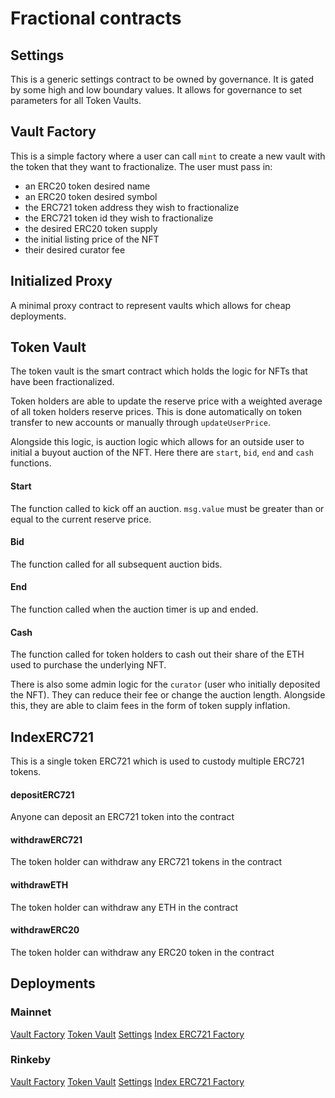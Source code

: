 # Fractional contracts

## Settings
This is a generic settings contract to be owned by governance. It is gated by some high and low boundary values. It allows for governance to set parameters for all Token Vaults.

## Vault Factory
This is a simple factory where a user can call `mint` to create a new vault with the token that they want to fractionalize. The user must pass in:
- an ERC20 token desired name
- an ERC20 token desired symbol
- the ERC721 token address they wish to fractionalize
- the ERC721 token id they wish to fractionalize
- the desired ERC20 token supply
- the initial listing price of the NFT
- their desired curator fee

## Initialized Proxy
A minimal proxy contract to represent vaults which allows for cheap deployments.

## Token Vault
The token vault is the smart contract which holds the logic for NFTs that have been fractionalized.

Token holders are able to update the reserve price with a weighted average of all token holders reserve prices. This is done automatically on token transfer to new accounts or manually through `updateUserPrice`.

Alongside this logic, is auction logic which allows for an outside user to initial a buyout auction of the NFT. Here there are `start`, `bid`, `end` and `cash` functions.
#### Start
The function called to kick off an auction. `msg.value` must be greater than or equal to the current reserve price.
#### Bid
The function called for all subsequent auction bids.
#### End
The function called when the auction timer is up and ended.
#### Cash
The function called for token holders to cash out their share of the ETH used to purchase the underlying NFT.

There is also some admin logic for the `curator` (user who initially deposited the NFT). They can reduce their fee or change the auction length. Alongside this, they are able to claim fees in the form of token supply inflation.

## IndexERC721
This is a single token ERC721 which is used to custody multiple ERC721 tokens. 
#### depositERC721
Anyone can deposit an ERC721 token into the contract
#### withdrawERC721
The token holder can withdraw any ERC721 tokens in the contract
#### withdrawETH
The token holder can withdraw any ETH in the contract
#### withdrawERC20
The token holder can withdraw any ERC20 token in the contract

## Deployments
### Mainnet
[Vault Factory](https://etherscan.io/address/0x85aa7f78bdb2de8f3e0c0010d99ad5853ffcfc63)
[Token Vault](https://etherscan.io/address/0x7b0fce54574d9746414d11367f54c9ab94e53dca)
[Settings](https://etherscan.io/address/0xE0FC79183a22106229B84ECDd55cA017A07eddCa)
[Index ERC721 Factory](https://etherscan.io/address/0xde771104c0c44123d22d39bb716339cd0c3333a1)

### Rinkeby
[Vault Factory](https://rinkeby.etherscan.io/address/0x458556c097251f52ca89cB81316B4113aC734BD1)
[Token Vault](https://rinkeby.etherscan.io/address/0x825f25f908db46daEA42bd536d25f8633667f62b)
[Settings](https://rinkeby.etherscan.io/address/0x1C0857f8642D704ecB213A752A3f68E51913A779)
[Index ERC721 Factory](https://rinkeby.etherscan.io/address/0xee727b734aC43fc391b67caFd18e5DD4Dc939668)

